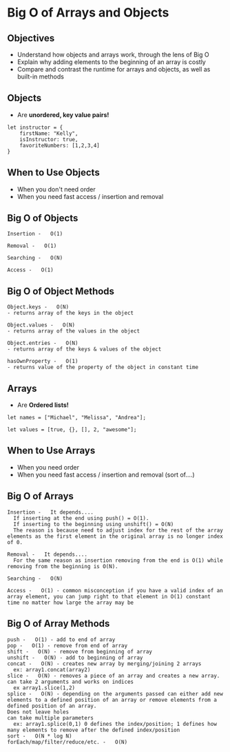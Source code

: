 # Big O of Arrays and Objects

## Objectives
- Understand how objects and arrays work, through the lens of Big O
- Explain why adding elements to the beginning of an array is costly
- Compare and contrast the runtime for arrays and objects, as well as built-in methods

## Objects
- Are **unordered, key value pairs!**
```
let instructor = {
    firstName: "Kelly",
    isInstructor: true,
    favoriteNumbers: [1,2,3,4]
}
```
## When to Use Objects
- When you don't need order
- When you need fast access / insertion and removal

## Big O of Objects
```
Insertion -   O(1)

Removal -   O(1)

Searching -   O(N)

Access -   O(1)
```
## Big O of Object Methods
```
Object.keys -   O(N) 
- returns array of the keys in the object

Object.values -   O(N) 
- returns array of the values in the object

Object.entries -   O(N) 
- returns array of the keys & values of the object

hasOwnProperty -   O(1) 
- returns value of the property of the object in constant time
```

## Arrays
- Are **Ordered lists!**
```
let names = ["Michael", "Melissa", "Andrea"];

let values = [true, {}, [], 2, "awesome"];
```
## When to Use Arrays
- When you need order
- When you need fast access / insertion and removal (sort of....)

## Big O of Arrays
```
Insertion -   It depends.... 
  If inserting at the end using push() = O(1).
  If inserting to the beginning using unshift() = O(N)
  The reason is because need to adjust index for the rest of the array elements as the first element in the original array is no longer index of 0.

Removal -   It depends....
  For the same reason as insertion removing from the end is O(1) while removing from the beginning is O(N).

Searching -   O(N)

Access -   O(1) - common misconception if you have a valid index of an array element, you can jump right to that element in O(1) constant time no matter how large the array may be
```

## Big O of Array Methods
```
push -   O(1) - add to end of array
pop -   O(1) - remove from end of array
shift -   O(N) - remove from beginning of array
unshift -   O(N) - add to beginning of array
concat -   O(N) - creates new array by merging/joining 2 arrays
  ex: array1.concat(array2)
slice -   O(N) - removes a piece of an array and creates a new array. can take 2 arguments and works on indices
  ex array1.slice(1,2)
splice -   O(N) - depending on the arguments passed can either add new elements to a defined position of an array or remove elements from a defined position of an array.
Does not leave holes
can take multiple parameters
  ex: array1.splice(0,1) 0 defines the index/position; 1 defines how many elements to remove after the defined index/position
sort -   O(N * log N)
forEach/map/filter/reduce/etc. -   O(N)
```